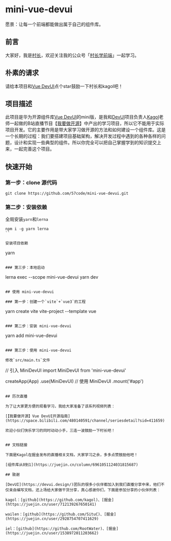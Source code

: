 # mini-vue-devui

愿景：让每一个前端都能做出属于自己的组件库。

## 前言

大家好，我是[村长](https://space.bilibili.com/480140591)，欢迎关注我的公众号「[村长学前端](https://gitee.com/57code/picgo/raw/master/%E6%89%AB%E7%A0%81_%E6%90%9C%E7%B4%A2%E8%81%94%E5%90%88%E4%BC%A0%E6%92%AD%E6%A0%B7%E5%BC%8F-%E6%A0%87%E5%87%86%E8%89%B2%E7%89%88.png)」一起学习。

## 朴素的请求
请给本项目和[Vue DevUI](https://gitee.com/devui/vue-devui)点个star鼓励一下村长和kagol吧！


## 项目描述

此项目是华为开源组件库[Vue DevUI](https://gitee.com/devui/vue-devui)的mini版，是我和[DevUI](https://devui.design/)项目负责人[Kagol](https://github.com/kagol)老师一起做的B站直播节目【[我要做开源](https://space.bilibili.com/480140591/channel/seriesdetail?sid=411659)】中产出的学习项目，所以它不能用于实际项目开发。它的主要作用是带大家学习做开源的方法和如何建设一个组件库。这是一个长期的过程：我们要搭建项目基础架构，解决开发过程中遇到的各种各样的问题，设计和实现一些典型的组件。所以你完全可以把自己掌握学到的知识提交上来，一起完善这个项目。

## 快速开始

### 第一步：clone 源代码
```
git clone https://github.com/57code/mini-vue-devui.git
```

### 第二步：安装依赖

全局安装`yarn`和`lerna`
```
npm i -g yarn lerna
``

安装项目依赖
```
yarn
```

### 第三步：本地启动
```
lerna exec --scope mini-vue-devui yarn dev
```

## 使用 mini-vue-devui

### 第一步：创建一个`vite`+`vue3`的工程
```
yarn create vite vite-project --template vue
```

### 第二步：安装 mini-vue-devui
```
yarn add mini-vue-devui
```

### 第三步：使用 mini-vue-devui

修改`src/main.ts`文件
```
// 引入 MiniDevUI
import MiniDevUI from 'mini-vue-devui'

createApp(App)
.use(MiniDevUI) // 使用 MiniDevUI
.mount('#app')
```

## 历次直播

为了让大家更方便的观看学习，我给大家准备了该系列视频列表：

[【我要做开源】Vue DevUI开源指南](https://space.bilibili.com/480140591/channel/seriesdetail?sid=411659)

欢迎小伙们快乐学习的同时动动小手，三连一波鼓励一下村长吧！


## 文档链接

下面是Kagol在掘金发布的直播相关文档，大家学习之余，多多点赞鼓励他吧！

[组件库从0到1](https://juejin.cn/column/6961051124031815687)

## 致谢

[DevUI](https://devui.design/)团队的很多小伙伴都加入到我们直播分享中来，他们不仅亲自编写文档，还上场给大家做干货分享，真心感谢你们，下面是参加分享的小伙伴列表：

kagol：[github](https://github.com/kagol)、[掘金](https://juejin.cn/user/712139267650141)

wailen：[github](https://github.com/SituC)、[掘金](https://juejin.cn/user/2928754707411629)

iel：[github](https://github.com/RootWater)、[掘金](https://juejin.cn/user/1538972011203662)

